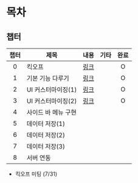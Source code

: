 # 목차

## 챕터
|챕터|제목|내용|기타|완료|
|:---:|---|---|---|:---:|
|0|킥오프            |[링크](KickOffMeet.md)||O|
|1|기본 기능 다루기    |[링크](CH01.md)||O|
|2|UI 커스터마이징(1) |[링크](CH02.md)||O|
|3|UI 커스터마이징(2) |[링크](CH03.md)||O|
|4|사이드 바 메뉴 구현 ||||
|5|데이터 저장(1)    ||||
|6|데이터 저장(2)    ||||
|7|데이터 저장(3)    ||||
|8|서버 연동        ||||

+ 킥오프 미팅 (7/31)
